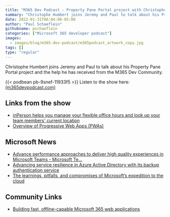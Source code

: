 ```yaml
---
title: "M365 Dev Podcast - Property Pane Portal project with Christophe Humbert"
summary: "Christophe Humbert joins Jeremy and Paul to talk about his Property Pane Portal project and the help he has received from the M365 Dev Community."
date: 2022-01-31T06:04:00-05:00
author: "Paul Schaeflein"
githubname: pschaeflein
categories: ["Microsoft 365 developer podcast"]
images:
  - images/blog/m365-dev-podcast/m365podcast_artwork_copy.jpg
tags: []
type: "regular"
---
```


Christophe Humbert joins Jeremy and Paul to talk about his Property Pane Portal project and the help he has received from the M365 Dev Community.

{{< podbean pb-9snef-11933f5 >}}
Listen to the show here:  [(m365devpodcast.com)](https://www.m365devpodcast.com/e/property-pane-portal-project-with-christophe-humbert/)

## Links from the show

*   [inPerson helps you manage your flexible office hours and look up your team members' current location](https://appsource.microsoft.com/product/office/WA200002915?tab=Overview)
*   [Overview of Progressive Web Apps (PWAs)](https://learn.microsoft.com/microsoft-edge/progressive-web-apps-chromium/)

## Microsoft News

*   [Advance performance approaches to deliver high quality experiences in Microsoft Teams - Microsoft Te...](https://techcommunity.microsoft.com/t5/microsoft-teams-blog/advance-performance-approaches-to-deliver-high-quality/ba-p/3075180?WT.mc_id=M365-MVP-4025164)
*   [Advancing service resilience in Azure Active Directory with its backup authentication service](https://azure.microsoft.com/en-gb/blog/advancing-service-resilience-in-azure-active-directory-with-its-backup-authentication-service/?WT.mc_id=M365-MVP-4025164)
*   [The learnings, pitfalls, and compromises of Microsoft’s expedition to the cloud](https://www.microsoft.com/insidetrack/blog/learnings-pitfalls-compromises-operations-expedition-cloud/?WT.mc_id=M365-MVP-4025164)

## Community Links

*   [Building fast, offline-capable Microsoft 365 web applications](https://techcommunity.microsoft.com/t5/microsoft-sharepoint-blog/building-fast-offline-capable-microsoft-365-web-applications/ba-p/2999229?WT.mc_id=M365-MVP-4025164)
